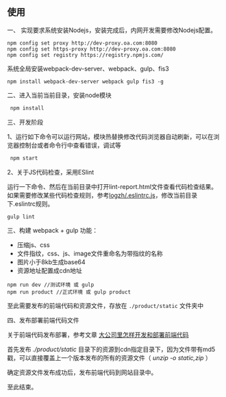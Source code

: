 ## 使用

一、 实现要求系统安装Nodejs，安装完成后，内网开发需要修改Nodejs配置。

```
npm config set proxy http://dev-proxy.oa.com:8080
npm config set https-proxy http://dev-proxy.oa.com:8080
npm config set registry https://registry.npmjs.com/
```

系统全局安装webpack-dev-server、webpack、gulp、fis3
```
npm install webpack-dev-server webpack gulp fis3 -g
```

二、进入当前当前目录，安装node模块

```bash
 npm install
```

三、开发阶段

1、运行如下命令可以运行网站，模块热替换修改代码浏览器自动刷新，可以在浏览器控制台或者命令行中查看错误，调试等

```bash
 npm start
```

2、关于JS代码检查，采用ESlint

运行一下命令、然后在当前目录中打开lint-report.html文件查看代码检查结果。如果需要修改某些代码检查规则，参考[logzh/.eslintrc.js](https://gist.github.com/logzh/65c22a7d4211bee1289e)，修改当前目录下.eslintrc规则。

```
gulp lint
```

三、构建 webpack + gulp
功能：
  - 压缩js、css
  - 文件指纹，css、js、image文件重命名为带指纹的名称
  - 图片小于8kb生成base64
  - 资源地址配置成cdn地址
  
```
npm run dev //测试环境 或 gulp
npm run product //正式环境 或 gulp product
```

至此需要发布的前端代码和资源文件，存放在 `./product/static` 文件夹中


四、发布部署前端代码文件

关于前端代码发布部署，参考文章 [大公司里怎样开发和部署前端代码](https://github.com/fouber/blog/issues/6)

首先发布 *./product/static* 目录下的资源到cdn指定目录下，因为文件带有md5戳，可以直接覆盖上一个版本发布的所有的资源文件（ *unzip -o static,zip* ）

确定资源文件发布成功后，发布前端代码到网站目录中。

至此结束。
